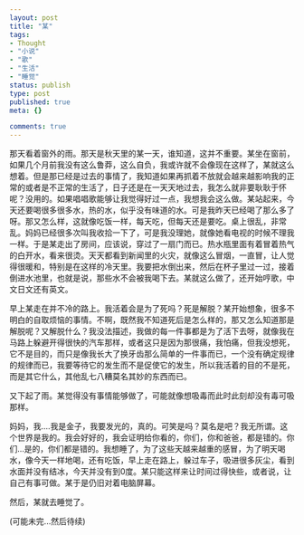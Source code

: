 ```yaml
---
layout: post
title: "某"
tags:
- Thought
- "小说"
- "歌"
- "生活"
- "睡觉"
status: publish
type: post
published: true
meta: {}

comments: true
---
```

那天看着窗外的雨。那天是秋天里的某一天，谁知道，这并不重要。某坐在窗前，如果几个月前我没有这么鲁莽，这么自负，我或许就不会像现在这样了，某就这么想着。但是那已经是过去的事情了，我知道如果再抓着不放就会越来越影响我的正常的或者是不正常的生活了，日子还是在一天天地过去，我怎么就非要耿耿于怀呢？没用的。如果唱唱歌能够让我觉得好过一点，我想我会这么做。某站起来，今天还要喝很多很多水，热的水，似乎没有味道的水。可是我昨天已经喝了那么多了呀。那又怎么样，这就像吃饭一样，每天吃，但每天还是要吃。桌上很乱，非常乱。妈妈已经很多次叫我收拾一下了，可是我没理她，就像她看电视的时候不理我一样。于是某走出了房间，应该说，穿过了一扇门而已。热水瓶里面有着冒着热气的白开水，看来很烫。天天都看到新闻里的火灾，就像这么冒烟，一直冒，让人觉得很暖和，特别是在这样的冷天里。我要把水倒出来，然后在杯子里过一过，接着倒进水池里，也就是说，那些水不会被我喝下去。某就这么做了，还开始哼歌，中文日文还有英文。

早上某走在并不冷的路上。我活着会是为了死吗？死是解脱？某开始想象，很多不明白的自取烦恼的事情。不啊，既然我不知道死后是怎么样的，那又怎么知道那是解脱呢？又解脱什么？我没法描述，我做的每一件事都是为了活下去呀，就像我在马路上躲避开得很快的汽车那样，或者这只是因为那很痛，我怕痛，但我没想死，它不是目的，而只是像我长大了换牙齿那么简单的一件事而已，一个没有确定规律的规律而已，我要等待它的发生而不是促使它的发生，所以我活着的目的不是死，而是其它什么，其他乱七八糟莫名其妙的东西而已。

又下起了雨。某觉得没有事情能够做了，可能就像想吸毒而此时此刻却没有毒可吸那样。

妈妈，我....我是金子，我要发光的，真的。可笑是吗？莫名是吧？我无所谓。这个世界是我的。我会好好的，我会证明给你看的，你们，你和爸爸，都是错的。你们...是的，你们都是错的。我想睡了，为了这些天越来越重的感冒，为了明天喝水，像今天一样地喝，还有吃饭，早上走在路上，躲过车子，吸进很多灰尘，看到水面并没有结冰，今天并没有到0度。某只能这样来让时间过得快些，或者说，让自己有事可做。某于是仍旧对着电脑屏幕。

然后，某就去睡觉了。

(可能未完...然后待续)
